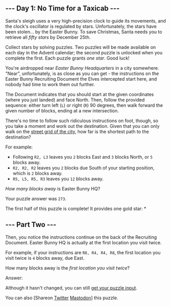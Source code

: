 \--- Day 1: No Time for a Taxicab ---
----------

Santa's sleigh uses a very high-precision clock to guide its movements, and the clock's oscillator is regulated by stars. Unfortunately, the stars have been stolen... by the Easter Bunny. To save Christmas, Santa needs you to retrieve all *fifty stars* by December 25th.

Collect stars by solving puzzles. Two puzzles will be made available on each day in the Advent calendar; the second puzzle is unlocked when you complete the first. Each puzzle grants *one star*. Good luck!

You're airdropped near *Easter Bunny Headquarters* in a city somewhere. "Near", unfortunately, is as close as you can get - the instructions on the Easter Bunny Recruiting Document the Elves intercepted start here, and nobody had time to work them out further.

The Document indicates that you should start at the given coordinates (where you just landed) and face North. Then, follow the provided sequence: either turn left (`L`) or right (`R`) 90 degrees, then walk forward the given number of blocks, ending at a new intersection.

There's no time to follow such ridiculous instructions on foot, though, so you take a moment and work out the destination. Given that you can only walk on the [street grid of the city](https://en.wikipedia.org/wiki/Taxicab_geometry), how far is the shortest path to the destination?

For example:

* Following `R2, L3` leaves you `2` blocks East and `3` blocks North, or `5` blocks away.
* `R2, R2, R2` leaves you `2` blocks due South of your starting position, which is `2` blocks away.
* `R5, L5, R5, R3` leaves you `12` blocks away.

*How many blocks away* is Easter Bunny HQ?

Your puzzle answer was `273`.

The first half of this puzzle is complete! It provides one gold star: \*

\--- Part Two ---
----------

Then, you notice the instructions continue on the back of the Recruiting Document. Easter Bunny HQ is actually at the first location you visit twice.

For example, if your instructions are `R8, R4, R4, R8`, the first location you visit twice is `4` blocks away, due East.

How many blocks away is the *first location you visit twice*?

Answer:

Although it hasn't changed, you can still [get your puzzle input](1/input).

You can also [Shareon [Twitter](https://twitter.com/intent/tweet?text=I%27ve+completed+Part+One+of+%22No+Time+for+a+Taxicab%22+%2D+Day+1+%2D+Advent+of+Code+2016&url=https%3A%2F%2Fadventofcode%2Ecom%2F2016%2Fday%2F1&related=ericwastl&hashtags=AdventOfCode) [Mastodon](javascript:void(0);)] this puzzle.